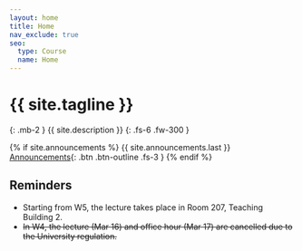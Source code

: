 ```yaml
---
layout: home
title: Home
nav_exclude: true
seo:
  type: Course
  name: Home
---
```


# {{ site.tagline }}
{: .mb-2 }
{{ site.description }}
{: .fs-6 .fw-300 }

{% if site.announcements %}
{{ site.announcements.last }}
[Announcements](announcements.md){: .btn .btn-outline .fs-3 }
{% endif %}

## Reminders

- Starting from W5, the lecture takes place in Room 207, Teaching Building 2.
- <s>In W4, the lecture (Mar 16) and office hour (Mar 17) are cancelled due to the University regulation.</s> 
